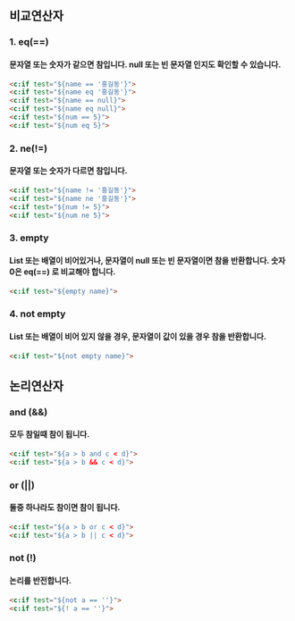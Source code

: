 ## 비교연산자
### 1. eq(==)
#### 문자열 또는 숫자가 같으면 참입니다. null 또는 빈 문자열 인지도 확인할 수 있습니다.
```html
<c:if test="${name == '홍길동'}">
<c:if test="${name eq '홍길동'}">
<c:if test="${name == null}">
<c:if test="${name eq null}">
<c:if test="${num == 5}">
<c:if test="${num eq 5}">
```

### 2. ne(!=)
#### 문자열 또는 숫자가 다르면 참입니다.
```html
<c:if test="${name != '홍길동'}">
<c:if test="${name ne '홍길동'}">
<c:if test="${num != 5}">
<c:if test="${num ne 5}">
```

### 3. empty
#### List 또는 배열이 비어있거나, 문자열이 null 또는 빈 문자열이면 참을 반환합니다. 숫자 0은 eq(==) 로 비교해야 합니다.
```html
<c:if test="${empty name}">
```

### 4. not empty
#### List 또는 배열이 비어 있지 않을 경우, 문자열이 값이 있을 경우 참을 반환합니다.
```html
<c:if test="${not empty name}">
```

## 논리연산자
### and (&&)
#### 모두 참일때 참이 됩니다.
```html
<c:if test="${a > b and c < d}">
<c:if test="${a > b && c < d}">
```

### or (||)
#### 둘중 하나라도 참이면 참이 됩니다.
```html
<c:if test="${a > b or c < d}">
<c:if test="${a > b || c < d}">
```

### not (!)
#### 논리를 반전합니다.
```html
<c:if test="${not a == ''}">
<c:if test="${! a == ''}">
```